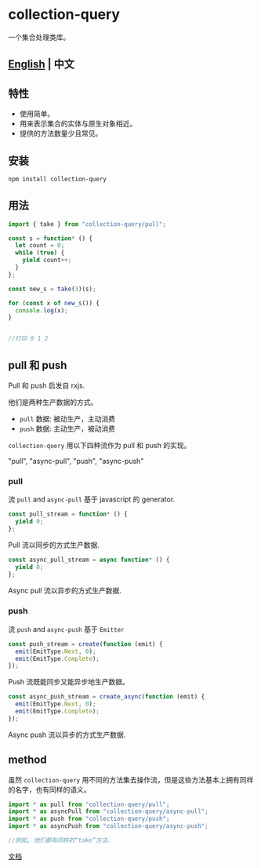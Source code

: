 # collection-query

一个集合处理类库。

[English](https://github.com/Iplaylf2/collection-query/blob/master/README.md) | 中文
-

## 特性

- 使用简单。
- 用来表示集合的实体与原生对象相近。
- 提供的方法数量少且常见。

## 安装

``` bash
npm install collection-query
```

## 用法

``` typescript
import { take } from "collection-query/pull";

const s = function* () {
  let count = 0;
  while (true) {
    yield count++;
  }
};

const new_s = take(3)(s);

for (const x of new_s()) {
  console.log(x);
}


//打印 0 1 2
```

## pull 和 push

Pull 和 push 启发自 rxjs.

他们是两种生产数据的方式。
- `pull` 数据: 被动生产，主动消费
- `push` 数据: 主动生产，被动消费

`collection-query` 用以下四种流作为 pull 和 push 的实现。

"pull", "async-pull", "push", "async-push"

### pull

流 `pull` and `async-pull` 基于 javascript 的 generator.

``` typescript
const pull_stream = function* () {
  yield 0;
};
```

Pull 流以同步的方式生产数据.

``` typescript
const async_pull_stream = async function* () {
  yield 0;
};
```

Async pull 流以异步的方式生产数据.

### push

流 `push` and `async-push` 基于 `Emitter`

``` typescript
const push_stream = create(function (emit) {
  emit(EmitType.Next, 0);
  emit(EmitType.Complete);
});
```

Push 流既能同步又能异步地生产数据。

``` typescript
const async_push_stream = create_async(function (emit) {
  emit(EmitType.Next, 0);
  emit(EmitType.Complete);
});
```

Async push 流以异步的方式生产数据.

## method

虽然 `collection-query` 用不同的方法集去操作流，但是这些方法基本上拥有同样的名字，也有同样的语义。

``` typescript
import * as pull from "collection-query/pull";
import * as asyncPull from "collection-query/async-pull";
import * as push from "collection-query/push";
import * as asyncPush from "collection-query/async-push";

//例如, 他们都有同样的“take”方法.
```

[文档](https://github.com/Iplaylf2/collection-query/blob/master/doc/document.cn.md)